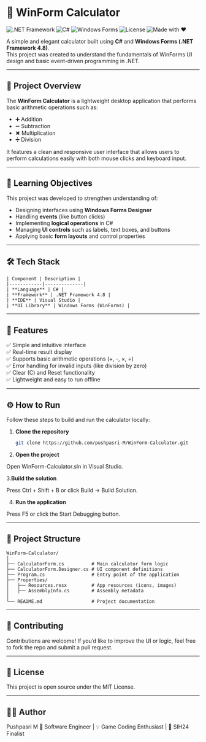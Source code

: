 # 🧮 WinForm Calculator


![.NET Framework](https://img.shields.io/badge/.NET_Framework-4.8-blueviolet?logo=dotnet)
![C#](https://img.shields.io/badge/Language-C%23-239120?logo=csharp)
![Windows Forms](https://img.shields.io/badge/UI-WinForms-lightgrey?logo=windows)
![License](https://img.shields.io/badge/License-MIT-green)
![Made with ❤️](https://img.shields.io/badge/Made%20with-%E2%9D%A4-red)

A simple and elegant calculator built using **C#** and **Windows Forms (.NET Framework 4.8)**.  
This project was created to understand the fundamentals of WinForms UI design and basic event-driven programming in .NET.

---

## 🚀 Project Overview

The **WinForm Calculator** is a lightweight desktop application that performs basic arithmetic operations such as:
- ➕ Addition  
- ➖ Subtraction  
- ✖ Multiplication  
- ➗ Division  

It features a clean and responsive user interface that allows users to perform calculations easily with both mouse clicks and keyboard input.

---

## 🧠 Learning Objectives

This project was developed to strengthen understanding of:
- Designing interfaces using **Windows Forms Designer**
- Handling **events** (like button clicks)
- Implementing **logical operations** in C#
- Managing **UI controls** such as labels, text boxes, and buttons
- Applying basic **form layouts** and control properties

---

## 🛠️ Tech Stack
 ```
| Component | Description |
|------------|--------------|
| **Language** | C# |
| **Framework** | .NET Framework 4.8 |
| **IDE** | Visual Studio |
| **UI Library** | Windows Forms (WinForms) |
 ```
---

## 🧩 Features

✅ Simple and intuitive interface  
✅ Real-time result display  
✅ Supports basic arithmetic operations (+, -, ×, ÷)  
✅ Error handling for invalid inputs (like division by zero)  
✅ Clear (C) and Reset functionality  
✅ Lightweight and easy to run offline  

---

## ⚙️ How to Run

Follow these steps to build and run the calculator locally:

1. **Clone the repository**
   ```bash
   git clone https://github.com/pushpasri-M/WinForm-Calculator.git
    ```
2. **Open the project**

Open WinForm-Calculator.sln in Visual Studio.

3.**Build the solution**

Press Ctrl + Shift + B or click Build → Build Solution.

4. **Run the application**

Press F5 or click the Start Debugging button.

---

## 📁 Project Structure

 ```
WinForm-Calculator/
│
├── CalculatorForm.cs          # Main calculator form logic
├── CalculatorForm.Designer.cs # UI component definitions
├── Program.cs                 # Entry point of the application
├── Properties/
│   ├── Resources.resx         # App resources (icons, images)
│   ├── AssemblyInfo.cs        # Assembly metadata
│
└── README.md                  # Project documentation
 ```
---

## 🤝 Contributing

Contributions are welcome!
If you’d like to improve the UI or logic, feel free to fork the repo and submit a pull request.

---
## 🧾 License

This project is open source under the MIT License.

---
## 👩‍💻 Author

Pushpasri M
💼 Software Engineer | 💡 Game Coding Enthusiast | 🧠 SIH24 Finalist

